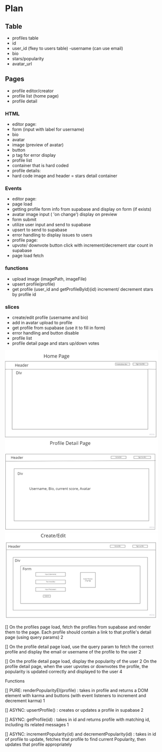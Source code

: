 # Plan

## Table

-   profiles table
-   id
-   user_id (fkey to users table)
    -username (can use email)
-   bio
-   stars/popularity
-   avatar_url

## Pages

-   profile editor/creator
-   profile list (home page)
-   profile detail

### HTML

-   editor page:
-   form (input with label for username)
-   bio
-   avatar
-   image (preview of avatar)
-   button
-   p tag for error display
-   profile list
-   container that is hard coded
-   profile details:
-   hard code image and header
    = stars detail container

### Events

-   editor page:
-   page load
-   getting profile form info from supabase and display on form (if exists)
-   avatar image input ( 'on change') display on preview
-   form submit
-   utilize user input and send to supabase
-   upsert to send to supabase
-   error handling to display issues to users
-   profile page:
-   upvote/ downvote button click with increment/decrement star count in supabase
-   page load fetch

### functions

-   upload image (imagePath, imageFile)
-   upsert profile(profile)
-   get profile (user_id and getProfileById)(id)
    increment/ decrement stars by profile id

### slices

-   create/edit profile (username and bio)
-   add in avatar upload to profile
-   get profile from supabase (use it to fill in form)
-   error handling and button disable
-   profile list
-   profile detail page and stars up/down votes

![](./assets/Media_Wireframe1.jpg)
![](./assets/Media_Wireframe2.jpg)
![](./assets/Media_Wireframe3.jpg)

[] On the profiles page load, fetch the profiles from supabase and render them to the page. Each profile should contain a link to that profile's detail page (using query params) 2

[] On the profile detail page load, use the query param to fetch the correct profile and display the email or username of the profile to the user 2

[] On the profile detail page load, display the popularity of the user 2
On the profile detail page, when the user upvotes or downvotes the profile, the popularity is updated correctly and displayed to the user 4

Functions

[] PURE: renderPopularityEl(profile) : takes in profile and returns a DOM element with karma and buttons (with event listeners to increment and decrement karma) 1

[] ASYNC: upsertProfile() : creates or updates a profile in supabase 2

[] ASYNC: getProfile(id) : takes in id and returns profile with matching id, including its related messages 1

[] ASYNC: incrementPopularity(id) and decrementPopularity(id) : takes in id of profile to update, fetches that profile to find current Popularity, then updates that profile appropriately
